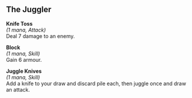 ## The Juggler

**Knife Toss**  
*(1 mana, Attack)*  
Deal 7 damage to an enemy.

**Block**  
*(1 mana, Skill)*  
Gain 6 armour.

**Juggle Knives**  
*(1 mana, Skill)*  
Add a knife to your draw and discard pile each, then juggle once and draw an attack.